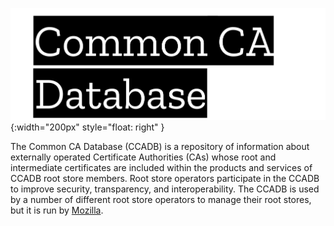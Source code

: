 ![CCADB](images/big-logo.png){:width="200px" style="float: right" }

The Common CA Database (CCADB) is a repository of information about
externally operated Certificate Authorities (CAs) whose root and
intermediate certificates are included within 
the products and services of CCADB root store members.
Root store operators participate in the CCADB to improve security,
transparency, and interoperability.
The CCADB is used by a number of different
root store operators to manage their root stores, but it is run by
[Mozilla](https://www.mozilla.org/mission/).

